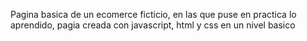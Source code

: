 Pagina basica de un ecomerce ficticio, en las que puse en practica lo aprendido, pagia creada con javascript, html y css en un nivel basico
